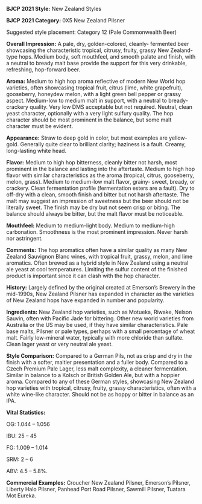 <b>BJCP 2021 Style:</b> New Zealand Styles

<b>BJCP 2021 Category:</b> 0X5 New Zealand Pilsner

Suggested style placement: Category 12 (Pale Commonwealth
Beer)

<b>Overall Impression:</b> A pale, dry, golden-colored, cleanly-
fermented beer showcasing the characteristic tropical, citrusy,
fruity, grassy New Zealand-type hops. Medium body, soft
mouthfeel, and smooth palate and finish, with a neutral to
bready malt base provide the support for this very drinkable,
refreshing, hop-forward beer.

<b>Aroma:</b> Medium to high hop aroma reflective of modern New
World hop varieties, often showcasing tropical fruit, citrus
(lime, white grapefruit), gooseberry, honeydew melon, with a
light green bell pepper or grassy aspect. Medium-low to
medium malt in support, with a neutral to bready-crackery
quality. Very low DMS acceptable but not required. Neutral,
clean yeast character, optionally with a very light sulfury
quality. The hop character should be most prominent in the
balance, but some malt character must be evident.

<b>Appearance:</b> Straw to deep gold in color, but most examples
are yellow-gold. Generally quite clear to brilliant clarity;
haziness is a fault. Creamy, long-lasting white head.

<b>Flavor:</b> Medium to high hop bitterness, cleanly bitter not
harsh, most prominent in the balance and lasting into the
aftertaste. Medium to high hop flavor with similar
characteristics as the aroma (tropical, citrus, gooseberry,
melon, grass). Medium to medium-low malt flavor, grainy-
sweet, bready, or crackery. Clean fermentation profile
(fermentation esters are a fault). Dry to off-dry with a clean,
smooth finish and bitter but not harsh aftertaste. The malt may
suggest an impression of sweetness but the beer should not be
literally sweet. The finish may be dry but not seem crisp or
biting. The balance should always be bitter, but the malt flavor
must be noticeable.

<b>Mouthfeel:</b> Medium to medium-light body. Medium to
medium-high carbonation. Smoothness is the most prominent
impression. Never harsh nor astringent.

<b>Comments:</b> The hop aromatics often have a similar quality
as many New Zealand Sauvignon Blanc wines, with tropical
fruit, grassy, melon, and lime aromatics. Often brewed as a
hybrid style in New Zealand using a neutral ale yeast at cool
temperatures. Limiting the sulfur content of the finished
product is important since it can clash with the hop character.

<b>History:</b> Largely defined by the original created at Emerson’s
Brewery in the mid-1990s, New Zealand Pilsner has expanded
in character as the varieties of New Zealand hops have
expanded in number and popularity.

<b>Ingredients:</b> New Zealand hop varieties, such as Motueka,
Riwake, Nelson Sauvin, often with Pacific Jade for bittering.
Other new world varieties from Australia or the US may be
used, if they have similar characteristics. Pale base malts,
Pilsner or pale types, perhaps with a small percentage of wheat
malt. Fairly low-mineral water, typically with more chloride
than sulfate. Clean lager yeast or very neutral ale yeast.

<b>Style Comparison:</b> Compared to a German Pils, not as crisp
and dry in the finish with a softer, maltier presentation and a
fuller body. Compared to a Czech Premium Pale Lager, less
malt complexity, a cleaner fermentation. Similar in balance to a
Kolsch or British Golden Ale, but with a hoppier aroma.
Compared to any of these German styles, showcasing New
Zealand hop varieties with tropical, citrusy, fruity, grassy
characteristics, often with a white wine-like character. Should
not be as hoppy or bitter in balance as an IPA.

<b>Vital Statistics:</b>

OG: 1.044 – 1.056

IBU: 25 – 45

FG: 1.009 – 1.014

SRM: 2 – 6

ABV: 4.5 – 5.8%.

<b>Commercial Examples:</b> Croucher New Zealand Pilsner,
Emerson’s Pilsner, Liberty Halo Pilsner, Panhead Port Road
Pilsner, Sawmill Pilsner, Tuatara Mot Eureka.
